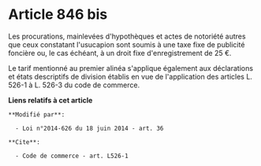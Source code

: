 # Article 846 bis

Les procurations, mainlevées d'hypothèques et actes de notoriété autres que ceux constatant l'usucapion sont soumis à une
taxe fixe de publicité foncière ou, le cas échéant, à un droit fixe d'enregistrement de 25 €. 

Le tarif mentionné au premier alinéa s'applique également aux déclarations et états descriptifs de division établis en vue de
l'application des articles L. 526-1 à L. 526-3 du code de commerce.

**Liens relatifs à cet article**

	**Modifié par**:

	  - Loi n°2014-626 du 18 juin 2014 - art. 36

	**Cite**:

	  - Code de commerce - art. L526-1
